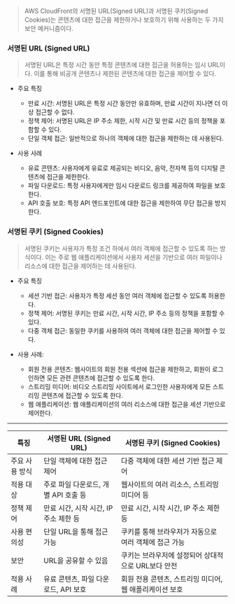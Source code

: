 



> AWS CloudFront의 서명된 URL(Signed URL)과 서명된 쿠키(Signed Cookies)는 콘텐츠에 대한 접근을 제한하거나 보호하기 위해 사용하는 두 가지 보안 메커니즘이다.

### 서명된 URL (Signed URL)
> 서명된 URL은 특정 시간 동안 특정 콘텐츠에 대한 접근을 허용하는 임시 URL이다. 이를 통해 비공개 콘텐츠나 제한된 콘텐츠에 대한 접근을 제어할 수 있다.


- 주요 특징
  - 만료 시간: 서명된 URL은 특정 시간 동안만 유효하며, 만료 시간이 지나면 더 이상 접근할 수 없다.
  - 정책 제어: 서명된 URL은 IP 주소 제한, 시작 시간 및 만료 시간 등의 정책을 포함할 수 있다.
  - 단일 객체 접근: 일반적으로 하나의 객체에 대한 접근을 제한하는 데 사용된다.



- 사용 사례
  - 유료 콘텐츠: 사용자에게 유료로 제공되는 비디오, 음악, 전자책 등의 디지털 콘텐츠에 접근을 제한한다.
  - 파일 다운로드: 특정 사용자에게만 임시 다운로드 링크를 제공하여 파일을 보호한다.
  - API 호출 보호: 특정 API 엔드포인트에 대한 접근을 제한하여 무단 접근을 방지한다.


### 서명된 쿠키 (Signed Cookies)
> 서명된 쿠키는 사용자가 특정 조건 하에서 여러 객체에 접근할 수 있도록 하는 방식이다. 이는 주로 웹 애플리케이션에서 사용자 세션을 기반으로 여러 파일이나 리소스에 대한 접근을 제어하는 데 사용된다.

- 주요 특징
  - 세션 기반 접근: 사용자가 특정 세션 동안 여러 객체에 접근할 수 있도록 허용한다.
  - 정책 제어: 서명된 쿠키는 만료 시간, 시작 시간, IP 주소 등의 정책을 포함할 수 있다.
  - 다중 객체 접근: 동일한 쿠키를 사용하여 여러 객체에 대한 접근을 제어할 수 있다.


- 사용 사례:
  - 회원 전용 콘텐츠: 웹사이트의 회원 전용 섹션에 접근을 제한하고, 회원이 로그인하면 모든 관련 콘텐츠에 접근할 수 있도록 한다.
  - 스트리밍 미디어: 비디오 스트리밍 사이트에서 로그인한 사용자에게 모든 스트리밍 콘텐츠에 접근할 수 있도록 한다.
  - 웹 애플리케이션: 웹 애플리케이션의 여러 리소스에 대한 접근을 세션 기반으로 제어한다.


---

|특징|서명된 URL (Signed URL)|서명된 쿠키 (Signed Cookies)|
|---|---|---|
|주요 사용 방식|	단일 객체에 대한 접근 제어|	다중 객체에 대한 세션 기반 접근 제어|
|적용 대상|	주로 파일 다운로드, 개별 API 호출 등|	웹사이트의 여러 리소스, 스트리밍 미디어 등|
|정책 제어|	만료 시간, 시작 시간, IP 주소 제한 등|	만료 시간, 시작 시간, IP 주소 제한 등|
|사용 편의성|	단일 URL을 통해 접근 가능|	쿠키를 통해 브라우저가 자동으로 여러 객체에 접근 가능
|보안	|URL을 공유할 수 있음 |	쿠키는 브라우저에 설정되어 상대적으로 URL보다 안전
|적용 사례|	유료 콘텐츠, 파일 다운로드, API 보호	| 회원 전용 콘텐츠, 스트리밍 미디어, 웹 애플리케이션 보호
